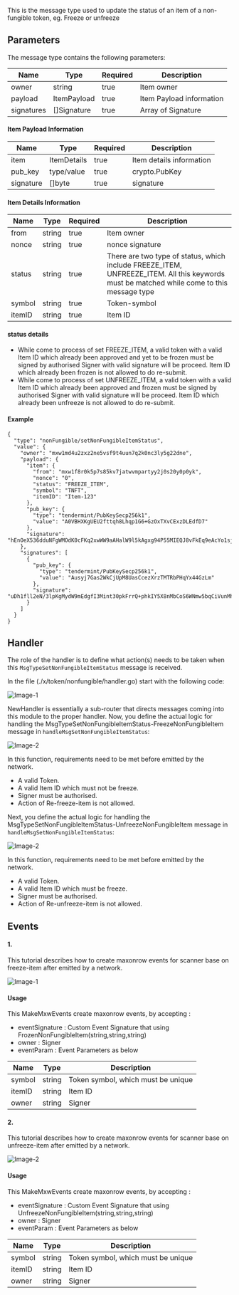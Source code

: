 This is the message type used to update the status of an item of a non-fungible token,
  eg. Freeze or unfreeze

## Parameters

The message type contains the following parameters:

| Name | Type | Required | Description                 |
| ---- | ---- | -------- | --------------------------- |
| owner | string | true   | Item owner| |
| payload | ItemPayload | true   | Item Payload information| |
| signatures | []Signature | true   | Array of Signature| |


#### Item Payload Information
| Name | Type | Required | Description                 |
| ---- | ---- | -------- | --------------------------- |
| item | ItemDetails | true   | Item details information| |
| pub_key | type/value | true   | crypto.PubKey| |
| signature | []byte | true   | signature| |


#### Item Details Information
| Name | Type | Required | Description                 |
| ---- | ---- | -------- | --------------------------- |
| from | string | true   | Item owner| |
| nonce | string | true   | nonce signature| |
| status | string | true   | There are two type of status, which include FREEZE_ITEM, UNFREEZE_ITEM. All this keywords must be matched while come to this message type | |
| symbol | string | true   | Token-symbol| |
| itemID | string | true   | Item ID| |

#### status details
* While come to process of set FREEZE_ITEM, a valid token with a valid Item ID which already been approved
and yet to be frozen must be signed by authorised Signer with valid signature will be proceed.
Item ID which already been frozen is not allowed to do re-submit.
* While come to process of set UNFREEZE_ITEM, a valid token with a valid Item ID which already been
approved and frozen must be signed by authorised Signer with valid signature will be proceed.
Item ID which already been unfreeze is not allowed to do re-submit.


#### Example
```
{
  "type": "nonFungible/setNonFungibleItemStatus",
  "value": {
    "owner": "mxw1md4u2zxz2ne5vsf9t4uun7q2k0nc3ly5g22dne",
    "payload": {
      "item": {
        "from": "mxw1f8r0k5p7s85kv7jatwvmpartyy2j0s20y0p0yk",
        "nonce": "0",
        "status": "FREEZE_ITEM",
        "symbol": "TNFT",
        "itemID": "Item-123"
      },
      "pub_key": {
        "type": "tendermint/PubKeySecp256k1",
        "value": "A0VBHXKgUEU2fttqh8Lhqp1G6+GzOxTXvCExzDLEdfD7"
      },
      "signature": "hEnOeX536dduNFgWMOdK0cFKq2xwWW9aAHalW9l5kAgxg94P55MIEQJ8vFkEq9eAcYo1sjQ4TfXW5EynIk/kuQ=="
    },
    "signatures": [
      {
        "pub_key": {
          "type": "tendermint/PubKeySecp256k1",
          "value": "Ausyj7Gas2WkCjUpM8UasCcezXrzTMTRbPHqYx44GzLm"
        },
        "signature": "uDh1fll2eN/3lpKgMydW9mEdgfI3Mint30pkFrrQ+phkIY5X8nMbCoS6WNmw5bqCiVunMhkey75U3Qm99csG4g=="
      }
    ]
  }
}

```

## Handler

The role of the handler is to define what action(s) needs to be taken when this `MsgTypeSetNonFungibleItemStatus` message is received.

In the file (./x/token/nonfungible/handler.go) start with the following code:

![Image-1](../pic/MintNonFungibleItem_01.png)


NewHandler is essentially a sub-router that directs messages coming into this module to the proper handler.
Now, you define the actual logic for handling the MsgTypeSetNonFungibleItemStatus-FreezeNonFungibleItem message in `handleMsgSetNonFungibleItemStatus`:

![Image-2](../pic/SetNonFungibleItemStatus_03.png)


In this function, requirements need to be met before emitted by the network.

* A valid Token.
* A valid Item ID which must not be freeze.
* Signer must be authorised.
* Action of Re-freeze-item is not allowed.

Next, you define the actual logic for handling the MsgTypeSetNonFungibleItemStatus-UnfreezeNonFungibleItem message in `handleMsgSetNonFungibleItemStatus`:

![Image-2](../pic/SetNonFungibleItemStatus_04.png)


In this function, requirements need to be met before emitted by the network.

* A valid Token.
* A valid Item ID which must be freeze.
* Signer must be authorised.
* Action of Re-unfreeze-item is not allowed.


## Events

#### 1.
This tutorial describes how to create maxonrow events for scanner base on freeze-item after emitted by a network.

![Image-1](../pic/SetNonFungibleItemStatus_01.png)


#### Usage
This MakeMxwEvents create maxonrow events, by accepting :

* eventSignature : Custom Event Signature that using FrozenNonFungibleItem(string,string,string)
* owner : Signer
* eventParam : Event Parameters as below

| Name | Type | Description                 |
| ---- | ---- | --------------------------- |
| symbol | string | Token symbol, which must be unique| |
| itemID | string | Item ID| |
| owner | string | Signer| |


#### 2.
This tutorial describes how to create maxonrow events for scanner base on unfreeze-item after emitted by a network.

![Image-2](../pic/SetNonFungibleItemStatus_02.png)


#### Usage
This MakeMxwEvents create maxonrow events, by accepting :

* eventSignature : Custom Event Signature that using UnfreezeNonFungibleItem(string,string,string)
* owner : Signer
* eventParam : Event Parameters as below

| Name | Type | Description                 |
| ---- | ---- | --------------------------- |
| symbol | string | Token symbol, which must be unique| |
| itemID | string | Item ID| |
| owner | string | Signer| |
